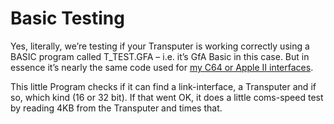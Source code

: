 # Basic Testing

Yes, literally, we’re testing if your Transputer is working correctly using a BASIC program called T_TEST.GFA – i.e. it’s GfA Basic in this case. But in essence it’s nearly the same code used for [my C64 or Apple II interfaces](https://www.geekdot.com/1st-code-example/).  

This little Program checks if it can find a link-interface, a Transputer and if so, which kind (16 or 32 bit). If that went OK, it does a little coms-speed test by reading 4KB from the Transputer and times that.